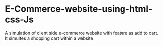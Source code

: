 # E-Commerce-website-using-html-css-Js
  A simulation of client side e-commerce website with feature as add to cart. It simultes a shopping cart within a website

